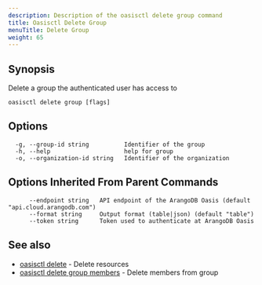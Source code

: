 ```yaml
---
description: Description of the oasisctl delete group command
title: Oasisctl Delete Group
menuTitle: Delete Group
weight: 65
---
```

## Synopsis
Delete a group the authenticated user has access to

```
oasisctl delete group [flags]
```

## Options
```
  -g, --group-id string          Identifier of the group
  -h, --help                     help for group
  -o, --organization-id string   Identifier of the organization
```

## Options Inherited From Parent Commands
```
      --endpoint string   API endpoint of the ArangoDB Oasis (default "api.cloud.arangodb.com")
      --format string     Output format (table|json) (default "table")
      --token string      Token used to authenticate at ArangoDB Oasis
```

## See also
* [oasisctl delete](_index.md)	 - Delete resources
* [oasisctl delete group members](delete-group-members.md)	 - Delete members from group

